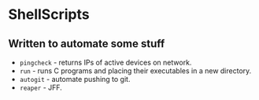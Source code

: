 # ShellScripts

## Written to automate some stuff

* `pingcheck` - returns IPs of active devices on network.
* `run` - runs C programs and placing their executables in a new directory.
* `autogit` - automate pushing to git.
* `reaper` - JFF.
